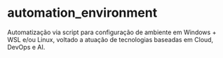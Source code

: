# automation_environment
Automatização via script para configuração de ambiente em Windows + WSL e/ou Linux, voltado a atuação de tecnologias baseadas em Cloud, DevOps e AI.
